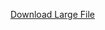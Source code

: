 [Download Large File]([https://example.com/your-large-file-link](https://drive.google.com/drive/folders/1mAgoFMKwuPjeVWUxih2eOamb8Hnhrp0o?usp=share_link))
